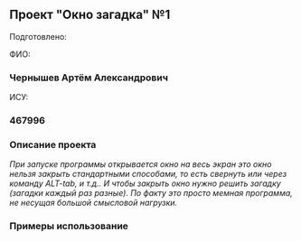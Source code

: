 ## Проект "Окно загадка" №1


Подготовлено:

ФИО:

### Чернышев Артём Александрович

ИСУ:

### 467996


### Описание проекта 

*При запуске программы 
открывается окно на весь экран это окно нельзя закрыть 
стандартными способами, то есть свернуть или через команду ALT-tab, и т.д.. 
И чтобы закрыть окно нужно решить загадку 
(загадки каждый раз разные).
По факту это просто мемная программа, не несущая большой смысловой нагрузки.*


### Примеры использование 

